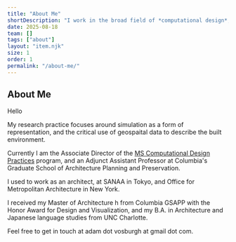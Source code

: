 ```yaml
---
title: "About Me"
shortDescription: "I work in the broad field of *computational design*, and I make work, help run a program, and teach courses within that field."
date: 2025-08-18
team: []
tags: ["about"]
layout: "item.njk"
size: 1
order: 1
permalink: "/about-me/"
---
```


## About Me

Hello

My research practice focuses around simulation as a form of representation, and the critical use of geospaital data to describe the built environment.

Currently I am the Associate Director of the [MS Computational Design Practices](https://www.arch.columbia.edu/programs/15-m-s-computational-design-practices) program, and an Adjunct Assistant Professor at Columbia's Graduate School of Architecture Planning and Preservation.

I used to work as an architect, at SANAA in Tokyo, and Office for Metropolitan Architecture in New York.

I received my Master of Architecture h from Columbia GSAPP with the Honor Award for Design and Visualization, and my B.A. in Architecture and Japanese language studies from UNC Charlotte.

Feel free to get in touch at adam dot vosburgh at gmail dot com.